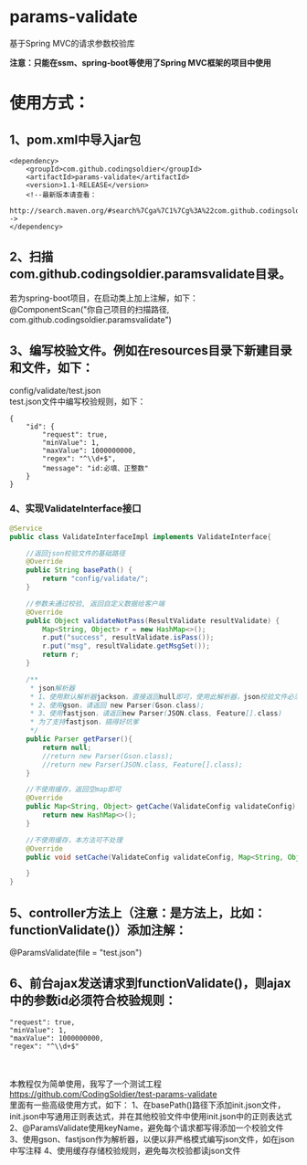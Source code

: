 # params-validate
基于Spring MVC的请求参数校验库

**注意：只能在ssm、spring-boot等使用了Spring MVC框架的项目中使用**
# 使用方式：

## 1、pom.xml中导入jar包
	<dependency>
		<groupId>com.github.codingsoldier</groupId>
		<artifactId>params-validate</artifactId>
		<version>1.1-RELEASE</version>
		<!--最新版本请查看：
		http://search.maven.org/#search%7Cga%7C1%7Cg%3A%22com.github.codingsoldier%22-->
	</dependency>
## 2、扫描com.github.codingsoldier.paramsvalidate目录。
  若为spring-boot项目，在启动类上加上注解，如下：  
  @ComponentScan("你自己项目的扫描路径, com.github.codingsoldier.paramsvalidate")
## 3、编写校验文件。例如在resources目录下新建目录和文件，如下：
  config/validate/test.json  
  test.json文件中编写校验规则，如下：
  ```
  {
	  "id": {
	      "request": true,
	      "minValue": 1,
	      "maxValue": 1000000000,
	      "regex": "^\\d+$",
	      "message": "id:必填、正整数"
	  }  
  }
```
### 4、实现ValidateInterface接口
```java
@Service
public class ValidateInterfaceImpl implements ValidateInterface{

    //返回json校验文件的基础路径
    @Override
    public String basePath() {
    	return "config/validate/";    
    }

    //参数未通过校验, 返回自定义数据给客户端
    @Override
    public Object validateNotPass(ResultValidate resultValidate) {
        Map<String, Object> r = new HashMap<>();
        r.put("success", resultValidate.isPass());
        r.put("msg", resultValidate.getMsgSet());
        return r;
    }

    /**
     * json解析器
     * 1、使用默认解析器jackson，直接返回null即可，使用此解析器，json校验文件必须以严格模式编写
     * 2、使用gson，请返回 new Parser(Gson.class);
     * 3、使用fastjson，请返回new Parser(JSON.class, Feature[].class)
     * 为了支持fastjson，搞得好坑爹
     */
    public Parser getParser(){
        return null;
        //return new Parser(Gson.class);
        //return new Parser(JSON.class, Feature[].class);
    }

    //不使用缓存，返回空map即可
    @Override
    public Map<String, Object> getCache(ValidateConfig validateConfig) {
        return new HashMap<>();
    }

    //不使用缓存，本方法可不处理
    @Override
    public void setCache(ValidateConfig validateConfig, Map<String, Object> json) {

    }
} 
```
## 5、controller方法上（注意：是方法上，比如：functionValidate()）添加注解：
   @ParamsValidate(file = "test.json")
## 6、前台ajax发送请求到functionValidate()，则ajax中的参数id必须符合校验规则：  
```
"request": true,
"minValue": 1,
"maxValue": 1000000000,
"regex": "^\\d+$"
```
  

<br><br>
本教程仅为简单使用，我写了一个测试工程  
https://github.com/CodingSoldier/test-params-validate  
里面有一些高级使用方式，如下： 
1、在basePath()路径下添加init.json文件，init.json中写通用正则表达式，并在其他校验文件中使用init.json中的正则表达式  
2、@ParamsValidate使用keyName，避免每个请求都写得添加一个校验文件  
3、使用gson、fastjson作为解析器，以便以非严格模式编写json文件，如在json中写注释  4、使用缓存存储校验规则，避免每次校验都读json文件
